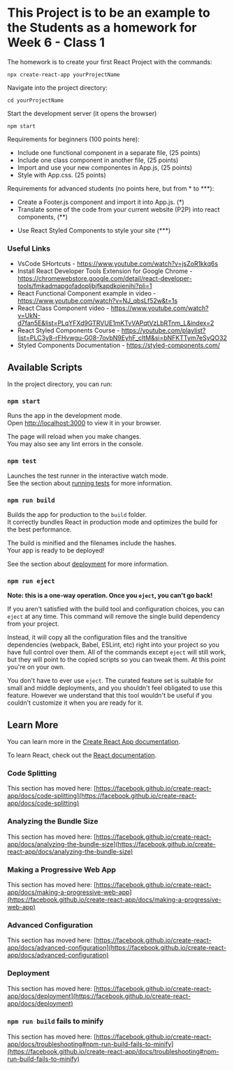 # This Project is to be an example to the Students as a homework for Week 6 - Class 1

The homework is to create your first React Project with the commands:

    npx create-react-app yourProjectName

Navigate into the project directory:

    cd yourProjectName

Start the development server (it opens the browser)

    npm start

Requirements for beginners (100 points here):
- Include one functional component in a separate file, (25 points)
- Include one class component in another file, (25 points)
- Import and use your new componentes in App.js, (25 points)
- Style with App.css. (25 points)

Requirements for advanced students (no points here, but from * to ***):
- Create a Footer.js component and import it into App.js. (*)
- Translate some of the code from your current website (P2P) into react components, (**)
<!-- link for React Styled Component in useful links list -->
- Use React Styled Components to style your site  (***) 


### Useful Links

- VsCode SHortcuts - https://www.youtube.com/watch?v=jsZoR1kkq6s
- Install React Developer Tools Extension for Google Chrome  - https://chromewebstore.google.com/detail/react-developer-tools/fmkadmapgofadopljbjfkapdkoienihi?pli=1
- React Functional Component example in video - https://www.youtube.com/watch?v=NJ_qbsLf52w&t=1s
- React Class Component video - https://www.youtube.com/watch?v=UkN-d7fan5E&list=PLqYFXd9GTRVUE1mKTvVAPqtVzLbRTnm_L&index=2 
- React Styled Components Course - https://youtube.com/playlist?list=PLC3y8-rFHvwgu-G08-7ovbN9EyhF_cltM&si=bNFKTTym7eSyQO32
- Styled Components Documentation - https://styled-components.com/



## Available Scripts

In the project directory, you can run:

### `npm start`

Runs the app in the development mode.\
Open [http://localhost:3000](http://localhost:3000) to view it in your browser.

The page will reload when you make changes.\
You may also see any lint errors in the console.

### `npm test`

Launches the test runner in the interactive watch mode.\
See the section about [running tests](https://facebook.github.io/create-react-app/docs/running-tests) for more information.

### `npm run build`

Builds the app for production to the `build` folder.\
It correctly bundles React in production mode and optimizes the build for the best performance.

The build is minified and the filenames include the hashes.\
Your app is ready to be deployed!

See the section about [deployment](https://facebook.github.io/create-react-app/docs/deployment) for more information.

### `npm run eject`

**Note: this is a one-way operation. Once you `eject`, you can't go back!**

If you aren't satisfied with the build tool and configuration choices, you can `eject` at any time. This command will remove the single build dependency from your project.

Instead, it will copy all the configuration files and the transitive dependencies (webpack, Babel, ESLint, etc) right into your project so you have full control over them. All of the commands except `eject` will still work, but they will point to the copied scripts so you can tweak them. At this point you're on your own.

You don't have to ever use `eject`. The curated feature set is suitable for small and middle deployments, and you shouldn't feel obligated to use this feature. However we understand that this tool wouldn't be useful if you couldn't customize it when you are ready for it.

## Learn More

You can learn more in the [Create React App documentation](https://facebook.github.io/create-react-app/docs/getting-started).

To learn React, check out the [React documentation](https://reactjs.org/).

### Code Splitting

This section has moved here: [https://facebook.github.io/create-react-app/docs/code-splitting](https://facebook.github.io/create-react-app/docs/code-splitting)

### Analyzing the Bundle Size

This section has moved here: [https://facebook.github.io/create-react-app/docs/analyzing-the-bundle-size](https://facebook.github.io/create-react-app/docs/analyzing-the-bundle-size)

### Making a Progressive Web App

This section has moved here: [https://facebook.github.io/create-react-app/docs/making-a-progressive-web-app](https://facebook.github.io/create-react-app/docs/making-a-progressive-web-app)

### Advanced Configuration

This section has moved here: [https://facebook.github.io/create-react-app/docs/advanced-configuration](https://facebook.github.io/create-react-app/docs/advanced-configuration)

### Deployment

This section has moved here: [https://facebook.github.io/create-react-app/docs/deployment](https://facebook.github.io/create-react-app/docs/deployment)

### `npm run build` fails to minify

This section has moved here: [https://facebook.github.io/create-react-app/docs/troubleshooting#npm-run-build-fails-to-minify](https://facebook.github.io/create-react-app/docs/troubleshooting#npm-run-build-fails-to-minify)
